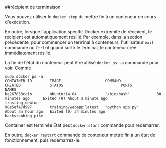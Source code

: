 ##récipient de terminaison

Vous pouvez utiliser le `docker stop` de mettre fin à un conteneur en cours d'exécution.

En outre, lorsque l'application spécifié Docker extrémité de récipient, le récipient est automatiquement résilié.
Par exemple, dans la section précédente, pour commencer un terminal à conteneurs, l'utilisateur `exit` commande ou `Ctrl+d` quand sortir le terminal,
le conteneur créé immédiatement résilié.

La fin de l'état du conteneur peut être utilisé `docker ps -a` commande pour voir. Comme
```
sudo docker ps -a
CONTAINER ID        IMAGE                    COMMAND                CREATED             STATUS                          PORTS               NAMES
ba267838cc1b        ubuntu:14.04             "/bin/bash"            30 minutes ago      Exited (0) About a minute ago                       trusting_newton
98e5efa7d997        training/webapp:latest   "python app.py"        About an hour ago   Exited (0) 34 minutes ago                           backstabbing_pike
```

Container est terminée État peut `docker start` commande pour redémarrer.

En outre, `docker restart` commande de conteneur mettre fin à un état de fonctionnement, puis redémarrez-le.
